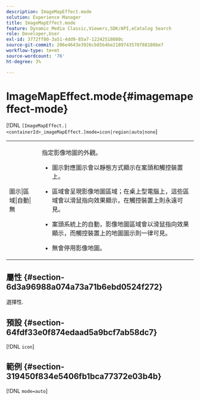 ```yaml
---
description: ImageMapEffect.mode
solution: Experience Manager
title: ImageMapEffect.mode
feature: Dynamic Media Classic,Viewers,SDK/API,eCatalog Search
role: Developer,User
exl-id: 3772ff80-3a51-4dd9-85a7-12242518080c
source-git-commit: 206e4643e3926cb85b4be2189743578f88180be7
workflow-type: tm+mt
source-wordcount: '76'
ht-degree: 3%

---
```


# ImageMapEffect.mode{#imagemapeffect-mode}

[!DNL `[ImageMapEffect.|<containerId>_imageMapEffect.]mode=icon|region|auto|none`]

<table id="table_4A3D7D66D76A403199303155318D0DE1"> 
 <tbody> 
  <tr> 
   <td colname="col1"> <p> <span class="codeph">圖示|區域|自動|無</span> </p> </td> 
   <td colname="col2"> <p>指定影像地圖的外觀。 </p> <p> 
     <ul id="ul_DDA49C152718486E853213E6FC2182B2"> 
      <li id="li_18F86AB4D2F544319CCDF7BE376ABA53"> <p> <span class="codeph">圖示</span>對應圖示會以靜態方式顯示在案頭和觸控裝置上。 </p> </li> 
      <li id="li_F8832681CDD6456E9147A37C99BAFFED"> <p> <span class="codeph">區域</span>會呈現影像地圖區域；在桌上型電腦上，這些區域會以滑鼠指向效果顯示，在觸控裝置上則永遠可見。 </p> </li> 
      <li id="li_9F7DD686E8104AEB944505363F433C0F"> <p> 案頭系統上的<span class="codeph">自動</span>，影像地圖區域會以滑鼠指向效果顯示，而觸控裝置上的地圖圖示則一律可見。 </p> </li> 
      <li id="li_7CB644F3A029480293B46F44FF8D03B6"> <p> <span class="codeph">無</span>會停用影像地圖。 </p> </li> 
     </ul> </p> </td> 
  </tr> 
 </tbody> 
</table>

## 屬性 {#section-6d3a96988a074a73a71b6ebd0524f272}

選擇性.

## 預設 {#section-64fdf33e0f874edaad5a9bcf7ab58dc7}

[!DNL `icon`]

## 範例 {#section-319450f834e5406fb1bca77372e03b4b}

[!DNL `mode=auto`]
